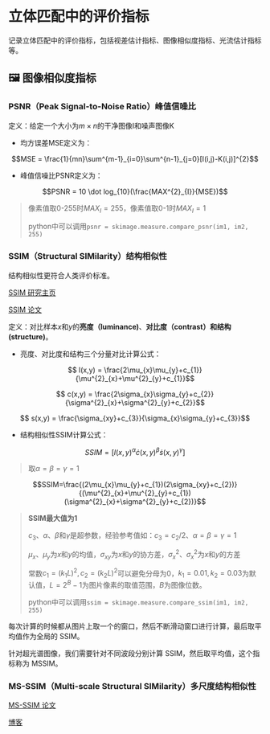# 立体匹配中的评价指标

记录立体匹配中的评价指标，包括视差估计指标、图像相似度指标、光流估计指标等。

## :framed_picture: 图像相似度指标

### PSNR（Peak Signal-to-Noise Ratio）峰值信噪比

定义：给定一个大小为$m \times n$的干净图像I和噪声图像K

+ 均方误差MSE定义为：

$$MSE = \frac{1}{mn}\sum^{m-1}_{i=0}\sum^{n-1}_{j=0}[I(i,j)-K(i,j)]^{2}$$

+ 峰值信噪比PSNR定义为：

$$PSNR = 10 \dot log_{10}(\frac{MAX^{2}_{I}}{MSE})$$

> 像素值取0-255时$MAX_{I}=255$，像素值取0-1时$MAX_{I}=1$
> 
> python中可以调用`psnr = skimage.measure.compare_psnr(im1, im2, 255)`

### SSIM（Structural SIMilarity）结构相似性

结构相似性更符合人类评价标准。

[SSIM 研究主页](https://ece.uwaterloo.ca/~z70wang/research/ssim/)

[SSIM 论文](https://ece.uwaterloo.ca/~z70wang/publications/ssim.pdf)

定义：对比样本$x$和$y$的**亮度（luminance)**、**对比度（contrast）**和**结构(structure)**。

+ 亮度、对比度和结构三个分量对比计算公式：

$$ l(x,y) = \frac{2\mu_{x}\mu_{y}+c_{1}}{\mu^{2}_{x}+\mu^{2}_{y}+c_{1}}$$

$$ c(x,y) = \frac{2\sigma_{x}\sigma_{y}+c_{2}}{\sigma^{2}_{x}+\sigma^{2}_{y}+c_{2}}$$

$$ s(x,y) = \frac{\sigma_{xy}+c_{3}}{\sigma_{x}\sigma_{y}+c_{3}}$$

+ 结构相似性SSIM计算公式：

$$SSIM = [l(x,y)^{\alpha} \dot c(x,y)^{\beta} \dot s(x,y)^{\gamma}]$$

> 取$\alpha=\beta=\gamma=1$

$$SSIM=\frac{(2\mu_{x}\mu_{y}+c_{1})(2\sigma_{xy}+c_{2})}{(\mu^{2}_{x}+\mu^{2}_{y}+c_{1})(\sigma^{2}_{x}+\sigma^{2}_{y}+c_{2})}$$

> **SSIM最大值为1**
> 
> $c_{3}$、$\alpha$、$\beta$和$\gamma$是超参数，经验参考值如：$c_{3}=c_{2}/2、\alpha=\beta=\gamma=1$
> 
> $\mu_{x}、\mu_{y}$为$x$和$y$的均值，$\sigma_{xy}$为$x$和$y$的协方差，$\sigma^{2}_{x}、\sigma^{2}_{x}$为$x$和$y$的方差
> 
> 常数$c_{1}=(k_{1}L)^{2},c_{2}=(k_{2}L)^{2}$可以避免分母为0，$k_{1}=0.01,k_{2}=0.03$为默认值，$L=2^{B}-1$为图片像素的取值范围，$B$为图像位数。
>
> python中可以调用`ssim = skimage.measure.compare_ssim(im1, im2, 255)`

每次计算的时候都从图片上取一个的窗口，然后不断滑动窗口进行计算，最后取平均值作为全局的 SSIM。

针对超光谱图像，我们需要针对不同波段分别计算 SSIM，然后取平均值，这个指标称为 MSSIM。

### MS-SSIM（Multi-scale Structural SIMilarity）多尺度结构相似性

[MS-SSIM 论文](https://ece.uwaterloo.ca/~z70wang/publications/msssim.pdf)

[博客](https://blog.csdn.net/m0_63642362/article/details/123297405?utm_medium=distribute.pc_relevant.none-task-blog-2~default~baidujs_baidulandingword~default-4-123297405-blog-123516062.pc_relevant_aa&spm=1001.2101.3001.4242.3&utm_relevant_index=7)